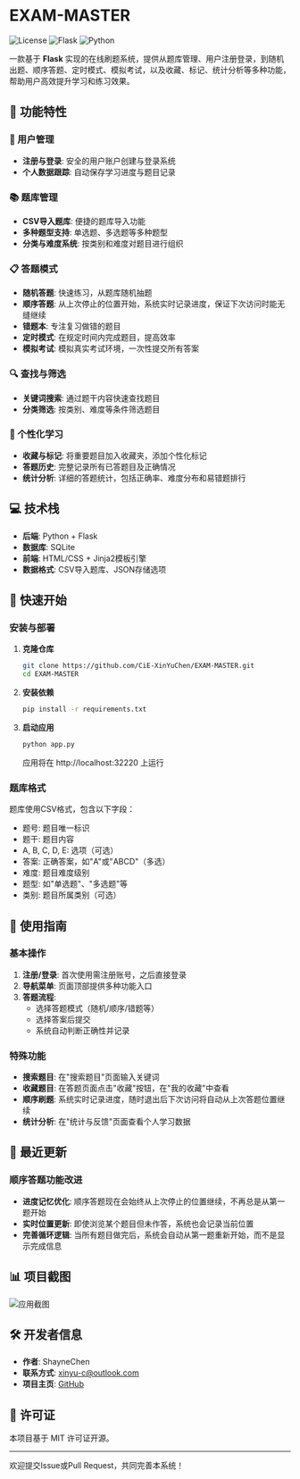 # EXAM-MASTER

![License](https://img.shields.io/badge/license-MIT-blue.svg)
![Flask](https://img.shields.io/badge/Flask-2.0+-green.svg)
![Python](https://img.shields.io/badge/Python-3.6+-blue.svg)

一款基于 **Flask** 实现的在线刷题系统，提供从题库管理、用户注册登录，到随机出题、顺序答题、定时模式、模拟考试，以及收藏、标记、统计分析等多种功能，帮助用户高效提升学习和练习效果。

## 🌟 功能特性

### 📝 用户管理
- **注册与登录**: 安全的用户账户创建与登录系统
- **个人数据跟踪**: 自动保存学习进度与题目记录

### 📚 题库管理
- **CSV导入题库**: 便捷的题库导入功能
- **多种题型支持**: 单选题、多选题等多种题型
- **分类与难度系统**: 按类别和难度对题目进行组织

### 📋 答题模式
- **随机答题**: 快速练习，从题库随机抽题
- **顺序答题**: 从上次停止的位置开始，系统实时记录进度，保证下次访问时能无缝继续
- **错题本**: 专注复习做错的题目
- **定时模式**: 在规定时间内完成题目，提高效率
- **模拟考试**: 模拟真实考试环境，一次性提交所有答案

### 🔍 查找与筛选
- **关键词搜索**: 通过题干内容快速查找题目
- **分类筛选**: 按类别、难度等条件筛选题目

### 🔖 个性化学习
- **收藏与标记**: 将重要题目加入收藏夹，添加个性化标记
- **答题历史**: 完整记录所有已答题目及正确情况
- **统计分析**: 详细的答题统计，包括正确率、难度分布和易错题排行

## 💻 技术栈

- **后端**: Python + Flask
- **数据库**: SQLite
- **前端**: HTML/CSS + Jinja2模板引擎
- **数据格式**: CSV导入题库、JSON存储选项

## 🚀 快速开始

### 安装与部署

1. **克隆仓库**
   ```bash
   git clone https://github.com/CiE-XinYuChen/EXAM-MASTER.git
   cd EXAM-MASTER
   ```

2. **安装依赖**
   ```bash
   pip install -r requirements.txt
   ```

3. **启动应用**
   ```bash
   python app.py
   ```
   应用将在 http://localhost:32220 上运行

### 题库格式

题库使用CSV格式，包含以下字段：
- 题号: 题目唯一标识
- 题干: 题目内容
- A, B, C, D, E: 选项（可选）
- 答案: 正确答案，如"A"或"ABCD"（多选）
- 难度: 题目难度级别
- 题型: 如"单选题"、"多选题"等
- 类别: 题目所属类别（可选）

## 📖 使用指南

### 基本操作

1. **注册/登录**: 首次使用需注册账号，之后直接登录
2. **导航菜单**: 页面顶部提供多种功能入口
3. **答题流程**: 
   - 选择答题模式（随机/顺序/错题等）
   - 选择答案后提交
   - 系统自动判断正确性并记录

### 特殊功能

- **搜索题目**: 在"搜索题目"页面输入关键词
- **收藏题目**: 在答题页面点击"收藏"按钮，在"我的收藏"中查看
- **顺序刷题**: 系统实时记录进度，随时退出后下次访问将自动从上次答题位置继续
- **统计分析**: 在"统计与反馈"页面查看个人学习数据

## 🔄 最近更新

### 顺序答题功能改进
- **进度记忆优化**: 顺序答题现在会始终从上次停止的位置继续，不再总是从第一题开始
- **实时位置更新**: 即使浏览某个题目但未作答，系统也会记录当前位置
- **完善循环逻辑**: 当所有题目做完后，系统会自动从第一题重新开始，而不是显示完成信息

## 📊 项目截图

![应用截图](https://github.com/user-attachments/assets/c9ed07e8-0c4c-47b6-a916-e7a32ee6082f)

## 🛠 开发者信息

- **作者**: ShayneChen
- **联系方式**: [xinyu-c@outlook.com](mailto:xinyu-c@outlook.com)
- **项目主页**: [GitHub](https://github.com/CiE-XinYuChen/EXAM-MASTER)

## 📄 许可证

本项目基于 MIT 许可证开源。

---

欢迎提交Issue或Pull Request，共同完善本系统！
